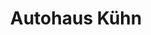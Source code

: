 ---
title: "Autohaus Kühn"
url: /limbach-oberfrohna/autohaus-kuehn-burgstaedter-strasse/
shop: Autohaus
---